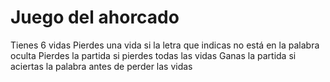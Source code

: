 Juego del ahorcado
==================

Tienes 6 vidas
Pierdes una vida si la letra que indicas no está en la palabra oculta
Pierdes la partida si pierdes todas las vidas
Ganas la partida si aciertas la palabra antes de perder las vidas